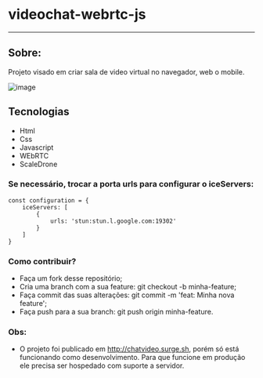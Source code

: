 # videochat-webrtc-js
 
 --------------------------------------------------------
 
 ## Sobre:
 Projeto visado em criar sala de video virtual no navegador, web o mobile.
 
 
 ![image](https://user-images.githubusercontent.com/60331806/87492610-4b6ee280-c621-11ea-990e-0ad0650ed471.png)

## Tecnologias
- Html
- Css 
- Javascript
- WEbRTC
- ScaleDrone

### Se necessário, trocar a porta urls para configurar o iceServers:
```
const configuration = {
    iceServers: [
        {
            urls: 'stun:stun.l.google.com:19302'
        }
    ]
}

```

### Como contribuir?

- Faça um fork desse repositório;
- Cria uma branch com a sua feature: git checkout -b minha-feature;
- Faça commit das suas alterações: git commit -m 'feat: Minha nova feature';
- Faça push para a sua branch: git push origin minha-feature.

### Obs:
- O projeto foi publicado em http://chatvideo.surge.sh, porém só está funcionando como desenvolvimento. 
Para que funcione em produção ele precisa ser hospedado com suporte a servidor.

